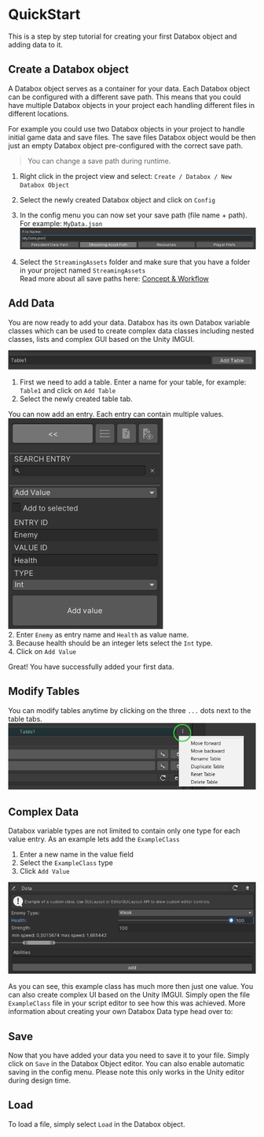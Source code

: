 # QuickStart

This is a step by step tutorial for creating your first Databox object and adding data to it.

## Create a Databox object
A Databox object serves as a container for your data. Each Databox object can be configured with a different save path. 
This means that you could have multiple Databox objects in your project each handling different files in different locations.

For example you could use two Databox objects in your project to handle initial game data and save files.
The save files Databox object would be then just an empty Databox object pre-configured with the correct save path.  
> You can change a save path during runtime.

1. Right click in the project view and select: `Create / Databox / New Databox Object`  
2. Select the newly created Databox object and click on `Config`  
3. In the config menu you can now set your save path (file name + path). 
For example: `MyData.json`  
![savepath](img/savepath.png)  
  
4. Select the `StreamingAssets` folder and make sure that you have a folder in your project named `StreamingAssets`  
Read more about all save paths here: [Concept & Workflow](/ConceptAndWorkflow.md)  

## Add Data
You are now ready to add your data.
Databox has its own Databox variable classes which can be used to create complex data classes including nested classes, lists and complex GUI based on the Unity IMGUI.

![addTable](img/addTable.png)  
1. First we need to add a table. Enter a name for your table, for example: `Table1` and click on `Add Table`  
2. Select the newly created table tab.  

You can now add an entry. Each entry can contain multiple values.  
![addEntry](img/addEntry.png)  
2. Enter `Enemy` as entry name and `Health` as value name.  
3. Because health should be an integer lets select the `Int` type.  
4. Click on `Add Value`  

Great! You have successfully added your first data.

## Modify Tables
You can modify tables anytime by clicking on the three `...` dots next to the table tabs.  
![modifyTable](img/modifyTables.png)  
  
  
## Complex Data
Databox variable types are not limited to contain only one type for each value entry.
As an example lets add the `ExampleClass`
1. Enter a new name in the value field
2. Select the `ExampleClass` type 
3. Click `Add Value`

![complexData](img/complexData.png)  
    
As you can see, this example class has much more then just one value. You can also create complex UI based on the Unity IMGUI.
Simply open the file `ExampleClass` file in your script editor to see how this was achieved.
More information about creating your own Databox Data type head over to:


## Save
Now that you have added your data you need to save it to your file.
Simply click on `Save` in the Databox Object editor.
You can also enable automatic saving in the config menu. Please note this only works in the Unity editor during design time.

## Load 
To load a file, simply select `Load` in the Databox object.
